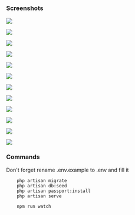 #

### Screenshots

![](./docs/screenshot/1.png)

![](./docs/screenshot/2.png)

![](./docs/screenshot/3.png)

![](./docs/screenshot/4.png)

![](./docs/screenshot/5.png)

![](./docs/screenshot/6.png)

![](./docs/screenshot/7.png)

![](./docs/screenshot/8.png)

![](./docs/screenshot/9.png)

![](./docs/screenshot/10.png)

![](./docs/screenshot/11.png)

![](./docs/screenshot/12.png)

### Commands
Don't forget rename .env.example to .env and fill it

```shell
    php artisan migrate
    php artisan db:seed
    php artisan passport:install
    php artisan serve
    
    npm run watch
```
